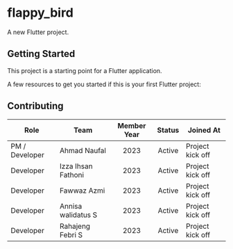 # flappy_bird

A new Flutter project.

## Getting Started

This project is a starting point for a Flutter application.

A few resources to get you started if this is your first Flutter project:

## Contributing

| Role           | Team               | Member Year | Status | Joined At        |
| -------------- | ------------------ | :---------: | :----: | ---------------- |
| PM / Developer | Ahmad Naufal       |    2023     | Active | Project kick off |
| Developer      | Izza Ihsan Fathoni |    2023     | Active | Project kick off |
| Developer      | Fawwaz Azmi        |    2023     | Active | Project kick off |
| Developer      | Annisa walidatus S |    2023     | Active | Project kick off |
| Developer      | Rahajeng Febri S   |    2023     | Active | Project kick off |
